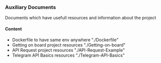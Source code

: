 ### Auxiliary Documents

Documents which have usefull resources and information about the project

#### Content

- Dockerfile to have same env anywhere "./Dockerfile"
- Getting on board project resources "./Getting-on-board"
- API Request project resources "./API-Request-Example"
- Telegram API Basics resources  "./Telegram-API-Basics"
